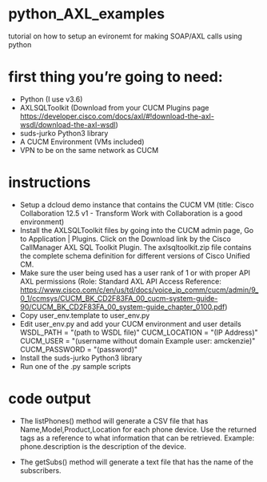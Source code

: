 # python_AXL_examples
 tutorial on how to setup an evironemt for making SOAP/AXL calls using python

 # first thing you’re going to need:
 - Python (I use v3.6)
 - AXLSQLToolkit (Download from your CUCM Plugins page https://developer.cisco.com/docs/axl/#!download-the-axl-wsdl/download-the-axl-wsdl)
 - suds-jurko Python3 library
 - A CUCM Environment (VMs included)
 - VPN to be on the same network as CUCM 

 # instructions
 - Setup a dcloud demo instance that contains the CUCM VM (title: Cisco Collaboration 12.5 v1 - Transform Work with Collaboration is a good environment)
 - Install the AXLSQLToolkit files by going into the CUCM admin page, Go to Application | Plugins. Click on the Download link by the Cisco CallManager AXL SQL Toolkit Plugin. The axlsqltoolkit.zip file contains the complete schema definition for different versions of Cisco Unified CM.
 - Make sure the user being used has a user rank of 1 or with proper API AXL permissions (Role: Standard AXL API Access Reference: https://www.cisco.com/c/en/us/td/docs/voice_ip_comm/cucm/admin/9_0_1/ccmsys/CUCM_BK_CD2F83FA_00_cucm-system-guide-90/CUCM_BK_CD2F83FA_00_system-guide_chapter_0100.pdf)
 - Copy user_env.template to user_env.py
 - Edit user_env.py and add your CUCM environment and user details WSDL_PATH = "(path to WSDL file)" CUCM_LOCATION = "(IP Address)" CUCM_USER = "(username without domain Example user: amckenzie)" CUCM_PASSWORD = "(password)"
 - Install the suds-jurko Python3 library
 - Run one of the .py sample scripts
 
 # code output
 - The listPhones() method will generate a CSV file that has Name,Model,Product,Location for each phone device. Use the returned tags as a reference to what information that can be retrieved. Example: phone.description is the description of the device. 
 
 - The getSubs() method will generate a text file that has the name of the subscribers. 
 
